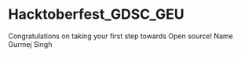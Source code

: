 # Hacktoberfest_GDSC_GEU
Congratulations on taking your first step towards Open source!
Name Gurmej Singh
